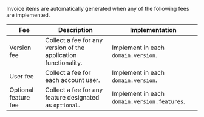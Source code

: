 Invoice items are automatically generated when any of the following fees are implemented.

| Fee | Description | Implementation |
| --- | ----------- | -------------- |
| Version fee | Collect a fee for any version of the application functionality. | Implement in each `domain.version`. |
| User fee | Collect a fee for each account user. | Implement in each `domain.version`. |
|  Optional feature fee | Collect a fee for any feature designated as `optional`. | Implement in each `domain.version.features`. |
